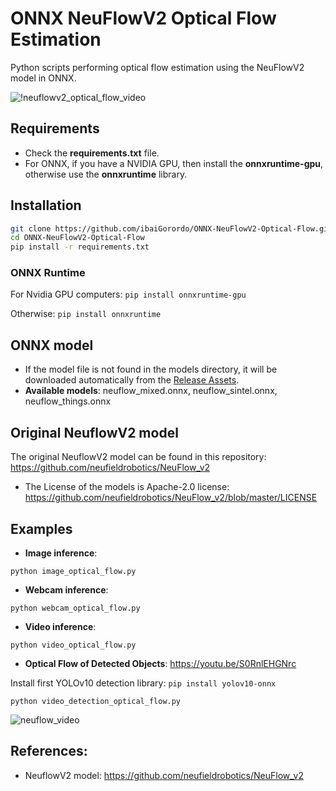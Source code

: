 # ONNX NeuFlowV2 Optical Flow Estimation
 Python scripts performing optical flow estimation using the NeuFlowV2 model in ONNX.
 
![!neuflowv2_optical_flow_video](https://github.com/user-attachments/assets/1f6d5157-ea6a-4949-af15-2af89a2dfbcb)

## Requirements

 * Check the **requirements.txt** file.
 * For ONNX, if you have a NVIDIA GPU, then install the **onnxruntime-gpu**, otherwise use the **onnxruntime** library.

## Installation
```bash
git clone https://github.com/ibaiGorordo/ONNX-NeuFlowV2-Optical-Flow.git
cd ONNX-NeuFlowV2-Optical-Flow
pip install -r requirements.txt
```
### ONNX Runtime
For Nvidia GPU computers:
`pip install onnxruntime-gpu`

Otherwise:
`pip install onnxruntime`

## ONNX model
- If the model file is not found in the models directory, it will be downloaded automatically from the [Release Assets](https://github.com/ibaiGorordo/ONNX-NeuFlowV2-Optical-Flow/releases/tag/0.1.0).
- **Available models**: neuflow_mixed.onnx, neuflow_sintel.onnx, neuflow_things.onnx

## Original NeuflowV2 model
The original NeuflowV2 model can be found in this repository: https://github.com/neufieldrobotics/NeuFlow_v2
- The License of the models is Apache-2.0 license: https://github.com/neufieldrobotics/NeuFlow_v2/blob/master/LICENSE

## Examples

 * **Image inference**:
 ```
 python image_optical_flow.py
 ```

 * **Webcam inference**:
 ```
 python webcam_optical_flow.py
 ```

 * **Video inference**:
 ```
 python video_optical_flow.py
 ```


 * **Optical Flow of Detected Objects**: https://youtu.be/S0RnlEHGNrc

Install first YOLOv10 detection library: `pip install yolov10-onnx`
 ```
 python video_detection_optical_flow.py
 ```
![neuflow_video](https://github.com/user-attachments/assets/d7920b15-3a51-40a3-8899-3d88691d6052)

## References:
* NeuflowV2 model: https://github.com/neufieldrobotics/NeuFlow_v2
